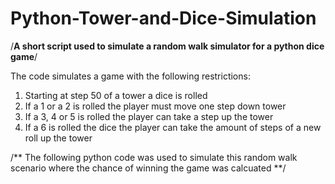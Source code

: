 # Python-Tower-and-Dice-Simulation
/**A short script used to simulate a random walk simulator for a python dice game**/

The code simulates a game with the following restrictions:

  1) Starting at step 50 of a tower a dice is rolled
  2) If a 1 or a 2 is rolled the player must move one step down tower
  3) If a 3, 4 or 5 is rolled the player can take a step up the tower
  4) If a 6 is rolled the dice the player can take the amount of steps of a new roll up the tower

/** The following python code was used to simulate this random walk scenario where the chance of winning the game was calcuated **/
